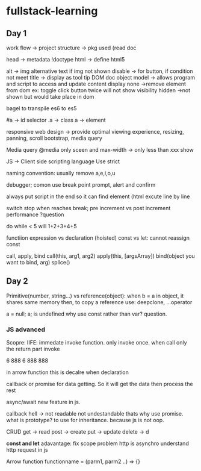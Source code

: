 # fullstack-learning

<h2> Day 1 </h2>

<div>
work flow -> project structure -> pkg used (read doc 

head -> metadata
!doctype html -> define html5 

alt -> img alternative text if img not shown
disable -> for button, if condition not meet
title -> display as tool tip
DOM doc object model -> allows program and script to access and update content
display none ->remove element from dom ex: toggle click button twice will not show
visibility hidden ->not shown but would take place in dom

bagel to transpile es6 to es5

#a -> id selector
.a  ->  class
a  -> element

responsive web design -> provide optimal viewing experience, resizing, panning, scroll
bootstrap, media query 

Media query
@media only sceen and max-width ->  only less than xxx show 

JS -> Client side scripting language
Use strict 

naming convention:
usually remove  a,e,i,o,u

debugger; comon use break point
prompt, alert and confirm

always put script in the end so it can find element (html excute line by line

switch stop when reaches break;
pre increment vs post increment performance ?question

do while < 5 will  1+2+3+4+5

functiion expression vs declaration (hoisted)
const vs let: cannot reassign const


call, apply, bind
call(this, arg1, arg2)
apply(this, [argsArray])
bind(object you want to bind, arg)
splice()
</div>



<h2> Day 2 </h2>

<div>
Primitive(number, string...) vs reference(object):
  when b = a in object, it shares same memory
  then, to copy a reference use: deepclone, ...operator
  
 a = null;
 a;  is undefined
 why use const rather than var? question.
 
 <h3> JS advanced</h3>
 Scopre: 
 IIFE: immedate invoke function. only invoke once. when call only the return part invoke
 
 6 888 6 888 888
 
 in arrow function this is decalre when declaration 
 
 
 callback or promise for data getting. So it will get the data then process the rest
 
 async/await new feature in js.
 
 
 callback hell -> not readable not undestandable thats why use promise.
 what is prototype? to use for inheritance. because js is not oop. 
 
 CRUD
 get -> read 
 post -> create 
 put -> update
 delete -> d
 
 <b>const and let</b> adavantage: fix scope problem
 http is asynchro
 understand http request in js 
 
 Arrow function
 functionname = (parm1, parm2 ..) => {}
 
 
</div>
